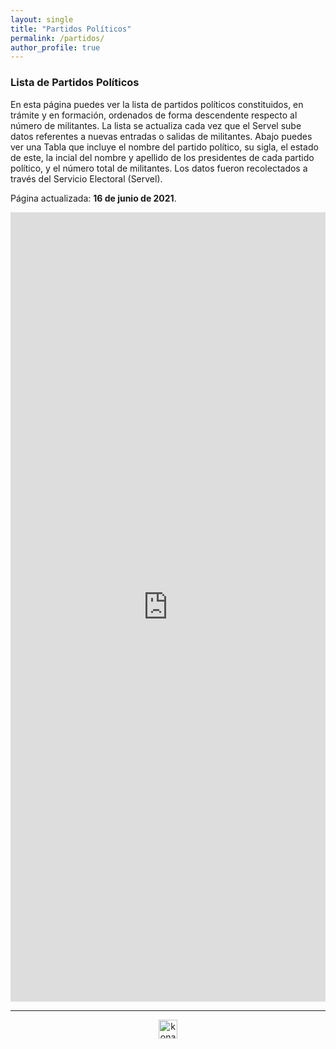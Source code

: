 ```yaml
---
layout: single
title: "Partidos Políticos"
permalink: /partidos/
author_profile: true
---
```


### Lista de Partidos Políticos 

En esta página puedes ver la lista de partidos políticos constituidos, en trámite y en formación, ordenados de forma descendente respecto al número de militantes. La lista se actualiza cada vez que el Servel sube datos referentes a nuevas entradas o salidas de militantes. Abajo puedes ver una Tabla que incluye el nombre del partido político, su sigla, el estado de este, la incial del nombre y apellido de los presidentes de cada partido político, y el número total de militantes. Los datos fueron recolectados a través del Servicio Electoral (Servel).

Página actualizada: **16 de junio de 2021**.


<iframe title="" aria-label="table" id="datawrapper-chart-9GnW2" src="https://datawrapper.dwcdn.net/9GnW2/29/" scrolling="no" frameborder="0" style="width: 0; min-width: 100% !important; border: none;" height="1263"></iframe><script type="text/javascript">!function(){"use strict";window.addEventListener("message",(function(e){if(void 0!==e.data["datawrapper-height"]){var t=document.querySelectorAll("iframe");for(var a in e.data["datawrapper-height"])for(var r=0;r<t.length;r++){if(t[r].contentWindow===e.source)t[r].style.height=e.data["datawrapper-height"][a]+"px"}}}))}();
</script>

---

<!-- NES -->
<style>
.aligncenter {
    text-align: center;
}
</style>
<p class="aligncenter">
    <img src="/images/nes.png" width="30" height="30" alt="konami" />
</p>

<!-- Favicon -->
<link rel="apple-touch-icon" sizes="180x180" href="/apple-touch-icon.png">
<link rel="icon" type="image/png" sizes="32x32" href="/favicon-32x32.png">
<link rel="icon" type="image/png" sizes="16x16" href="/favicon-16x16.png">
<link rel="manifest" href="/site.webmanifest">
<link rel="mask-icon" href="/safari-pinned-tab.svg" color="#5bbad5">
<meta name="msapplication-TileColor" content="#b91d47">
<meta name="theme-color" content="#ffffff">
